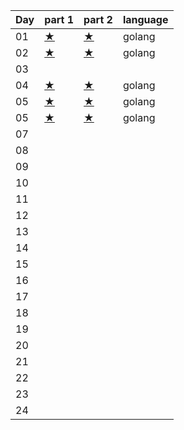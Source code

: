 | Day | part 1 | part 2 | language |
| --- | ------ | ------ | -------- |
| 01  | [★](https://github.com/Cigh/advent-of-code-17/blob/master/day1/part1/main.go)      | [★](https://github.com/Cigh/advent-of-code-17/blob/master/day1/part2/main.go)      | golang   |
| 02  | [★](https://github.com/Cigh/advent-of-code-17/blob/master/day2/part1/main.go)      | [★](https://github.com/Cigh/advent-of-code-17/blob/master/day2/part2/main.go)      | golang   |
| 03  |         |        |          |
| 04  | [★](https://github.com/Cigh/advent-of-code-17/blob/master/day4/part1/main.go)      | [★](https://github.com/Cigh/advent-of-code-17/blob/master/day4/part2/main.go)      | golang   |
| 05  | [★](https://github.com/Cigh/advent-of-code-17/blob/master/day5/part1/main.go)      | [★](https://github.com/Cigh/advent-of-code-17/blob/master/day5/part2/main.go)      | golang   |
| 05  | [★](https://github.com/Cigh/advent-of-code-17/blob/master/day6/part1/main.go)      |  [★](https://github.com/Cigh/advent-of-code-17/blob/master/day6/part1/main.go)  | golang   |
| 07  |         |        |          |
| 08  |         |        |          |
| 09  |         |        |          |
| 10  |         |        |          |
| 11  |         |        |          |
| 12  |         |        |          |
| 13  |         |        |          |
| 14  |         |        |          |
| 15  |         |        |          |
| 16  |         |        |          |
| 17  |         |        |          |
| 18  |         |        |          |
| 19  |         |        |          |
| 20  |         |        |          |
| 21  |         |        |          |
| 22  |         |        |          |
| 23  |         |        |          |
| 24  |         |        |          |
